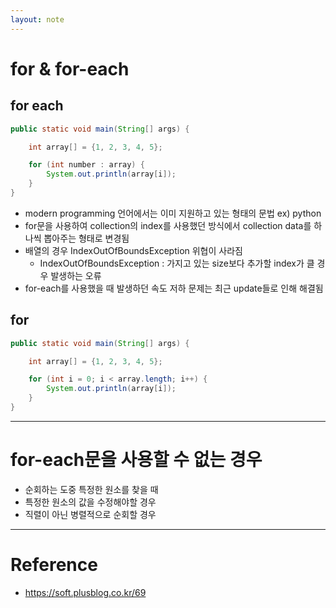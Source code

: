 ```yaml
---
layout: note
---
```


# for & for-each

## for each

```java
public static void main(String[] args) {

    int array[] = {1, 2, 3, 4, 5};

    for (int number : array) {
        System.out.println(array[i]);
    }
}
```
- modern programming 언어에서는 이미 지원하고 있는 형태의 문법 ex) python
- for문을 사용하여 collection의 index를 사용했던 방식에서 collection data를 하나씩 뽑아주는 형태로 변경됨
- 배열의 경우 IndexOutOfBoundsException 위협이 사라짐
    - IndexOutOfBoundsException : 가지고 있는 size보다 추가할 index가 클 경우 발생하는 오류
- for-each를 사용했을 때 발생하던 속도 저하 문제는 최근 update들로 인해 해결됨

## for

```java
public static void main(String[] args) {

    int array[] = {1, 2, 3, 4, 5};

    for (int i = 0; i < array.length; i++) {
        System.out.println(array[i]);
    }
}
```

--- 

# for-each문을 사용할 수 없는 경우

- 순회하는 도중 특정한 원소를 찾을 때
- 특정한 원소의 값을 수정해야할 경우
- 직렬이 아닌 병렬적으로 순회할 경우

---

# Reference

- https://soft.plusblog.co.kr/69
